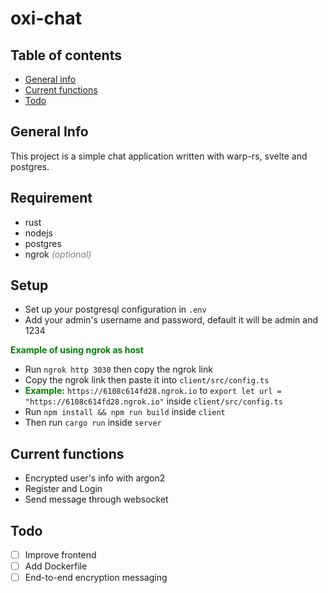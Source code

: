 # oxi-chat

## Table of contents
* [General info](#general-info)
* [Current functions](#current-functions)
* [Todo](#todo)

## General Info
This project is a simple chat application written with warp-rs, svelte and postgres.

## Requirement
* rust
* nodejs
* postgres
* ngrok <span style="color: grey; font-style: italic">(optional)</span>

## Setup
* Set up your postgresql configuration in ```.env```
* Add your admin's username and password, default it will be admin and 1234

<span style="color: green; font-weight: bold;">Example of using ngrok as host</span>
* Run ```ngrok http 3030``` then copy the ngrok link
* Copy the ngrok link then paste it into ```client/src/config.ts```
* <span style="color: green; font-weight: bold;">Example:</span> ```https://6108c614fd28.ngrok.io``` to ```export let url = "https://6108c614fd28.ngrok.io"``` inside ```client/src/config.ts```
* Run ```npm install && npm run build``` inside ```client```
* Then run ```cargo run``` inside ```server```


## Current functions
* Encrypted user's info with argon2
* Register and Login
* Send message through websocket

## Todo
- [ ] Improve frontend
- [ ] Add Dockerfile
- [ ] End-to-end encryption messaging
